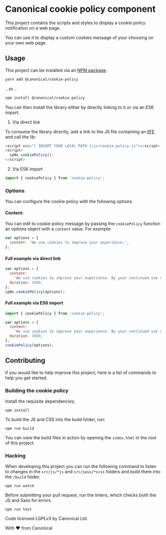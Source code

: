 # Canonical cookie policy component

This project contains the scripts and styles to display a cookie policy notification on a web page.

You can use it to display a custom cookies message of your choosing on your own web page.

## Usage

This project can be installed via an [NPM package](https://www.npmjs.com/package/cookie-policy).

```bash
yarn add @canonical/cookie-policy
```

...or...

```bash
npm install @canonical/cookie-policy
```

You can then install the library either by directly linking to it or via an ES6 import.

1. Via direct link

To consume the library directly, add a link to the JS file containing an [IIFE](https://developer.mozilla.org/en-US/docs/Glossary/IIFE) and call the lib:

```javascript
<script src="[ INSERT YOUR LOCAL PATH ]/js/cookie-policy.js"></script>
<script>
  cpNs.cookiePolicy();
</script>
```

2. Via ES6 import

```javascript
import { cookiePolicy } from 'cookie-policy';
```

### Options

You can configure the cookie policy with the following options.

#### Content:

You can edit to cookie policy message by passing the `cookiePolicy` function an options
object with a `content` value. For example:

```javascript
var options = {
  content: 'We use cookies to improve your experience.',
};
```

#### Full example via direct link

```javascript
var options = {
  content:
    'We use cookies to improve your experience. By your continued use of this site you accept such use.<br /> This notice will disappear by itself.',
  duration: 3000,
};
cpNs.cookiePolicy(options);
```

#### Full example via ES6 import

```javascript
import { cookiePolicy } from 'cookie-policy';

var options = {
  content:
    'We use cookies to improve your experience. By your continued use of this site you accept such use.<br /> This notice will disappear by itself.',
  duration: 3000,
};
cookiePolicy(options);
```

## Contributing

If you would like to help improve this project, here is a list of commands to
help you get started.

### Building the cookie policy

Install the requisite dependencies;

```
npm install
```

To build the JS and CSS into the build folder, run:

```
npm run build
```

You can view the build files in action by opening the `index.html` in the root
of this project.

### Hacking

When developing this project you can run the following command to listen to
changes in the `src/js/*js` and `src/sass/*scss` folders and build them into the
`/build` folder.

```
npm run watch
```

Before submitting your pull request, run the linters, which checks both the JS
and Sass for errors.

```
npm run test
```

Code licensed LGPLv3 by Canonical Ltd.

With ♥ from Canonical
